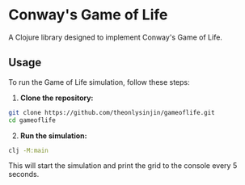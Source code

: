 # Conway's Game of Life
A Clojure library designed to implement Conway's Game of Life.

## Usage

To run the Game of Life simulation, follow these steps:

1. **Clone the repository:**
  ```sh
  git clone https://github.com/theonlysinjin/gameoflife.git
  cd gameoflife
  ```

2. **Run the simulation:**
  ```sh
  clj -M:main
  ```

  This will start the simulation and print the grid to the console every 5 seconds.

